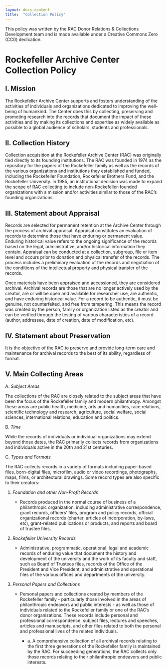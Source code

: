 ```yaml
---
layout: docs-content
title:  "Collection Policy"
---
```


This policy was written by the RAC Donor Relations & Collections Development team and is made available under a Creative Commons Zero (CC0) dedication.


# Rockefeller Archive Center Collection Policy

## I. Mission

The Rockefeller Archive Center supports and fosters understanding of the activities of individuals and organizations dedicated to improving the well-being of humankind. The Center does this by collecting, preserving and promoting research into the records that document the impact of these activities and by making its collections and expertise as widely available as possible to a global audience of scholars, students and professionals.

## II. Collection History

Collection acquisition at the Rockefeller Archive Center (RAC) was originally tied directly to its founding institutions. The RAC was founded in 1974 as the repository for the papers of the Rockefeller family as well as the records of the various organizations and institutions they established and funded, including the Rockefeller Foundation, Rockefeller Brothers Fund, and the Rockefeller University. In 1985, an institutional decision was made to expand the scope of RAC collecting to include non-Rockefeller-founded organizations with a mission and/or activities similar to those of the RAC’s founding organizations.

## III. Statement about Appraisal

Records are selected for permanent retention at the Archive Center through the process of archival appraisal. Appraisal constitutes an evaluation of records to determine those that have enduring or permanent value. Enduring historical value refers to the ongoing significance of the records based on the legal, administrative, and/or historical information they contain. Appraisal can be conducted at a collection, subgroup, file or item level and occurs prior to donation and physical transfer of the records. The process includes a preliminary evaluation of the records and negotiation of the conditions of the intellectual property and physical transfer of the records.

Once materials have been appraised and accessioned, they are considered archival. Archival records are those that are no longer actively used by the creator, are or will be open and available for researcher use, are authentic, and have enduring historical value. For a record to be authentic, it must be genuine, not counterfeited, and free from tampering. This means the record was created by the person, family or
organization listed as the creator and can be verified through the testing of various characteristics of a record (author, addressee, date of creation, date of modification, etc).

## IV. Statement about Preservation

It is the objective of the RAC to preserve and provide long-term care and maintenance for archival records to the best of its ability, regardless of format.

## V. Main Collecting Areas

A.  *Subject Areas*

  The collections of the RAC are closely related to the subject areas that have been the focus of the Rockefeller family and modern philanthropy. Amongst these areas are public health, medicine, arts and humanities, race relations, scientific technology and research, agriculture, social welfare, social sciences, international relations, education and politics.

B.  *Time*

  While the records of individuals or individual organizations may extend beyond those dates, the RAC primarily collects records from organizations and individuals active in the 20th and 21st centuries.

C.  *Types and Formats*

  The RAC collects records in a variety of formats including paper-based files, born-digital files, microfilm, audio or video recordings, photographs, maps, films, or architectural drawings. Some record types are also specific to their creators:


  1.  *Foundation and other Non-Profit Records*

      - Records produced in the normal course of business of a philanthropic organization, including administrative correspondence, grant records, officers’ files, program and policy records, official organizational records (charter, articles of incorporation, by-laws, etc), grant-related publications or products, and reports and board of trustee files.

  2.  *Rockefeller University Records*

      - Administrative, programmatic, operational, legal and academic records of enduring value that document the history and development of the university and the work of its faculty and staff, such as Board of Trustees files, records of the Office of the President and Vice President, and administrative and operational files of the various offices and departments of the university.

  3.  *Personal Papers and Collections*

      - Personal papers and collections created by members of the Rockefeller family - particularly those involved in the areas of philanthropic endeavors and public interests - as well as those of individuals related to the Rockefeller family or one of the RAC’s donor organizations. These records include personal and professional correspondence, subject files, lectures and speeches, articles and manuscripts, and other files related to both the personal and professional lives of the related individuals.

          - a.  A comprehensive collection of all archival records relating to the first three generations of the Rockefeller family is maintained by the RAC. For succeeding generations, the RAC collects only those records relating to their philanthropic endeavors and public interests.
